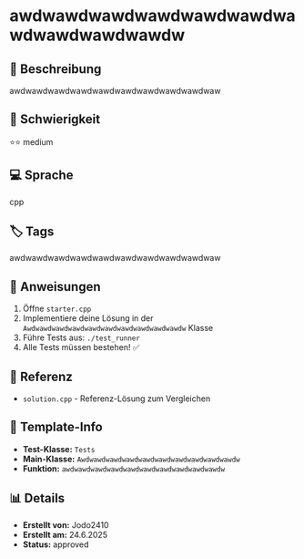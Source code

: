 # awdwawdwawdwawdwawdwawdwawdwawdwawdwawdw

## 📝 Beschreibung
awdwawdwawdwawdwawdwawdwawdwawdwawdwaw

## 🎯 Schwierigkeit
⭐⭐ medium

## 💻 Sprache
cpp

## 🏷️ Tags
awdwawdwawdwawdwawdwawdwawdwawdwawdwaw

## 🚀 Anweisungen
1. Öffne `starter.cpp`
2. Implementiere deine Lösung in der `Awdwawdwawdwawdwawdwawdwawdwawdwawdwawdw` Klasse
3. Führe Tests aus: `./test_runner`
4. Alle Tests müssen bestehen! ✅

## 📖 Referenz
- `solution.cpp` - Referenz-Lösung zum Vergleichen

## 🔧 Template-Info
- **Test-Klasse:** `Tests`
- **Main-Klasse:** `Awdwawdwawdwawdwawdwawdwawdwawdwawdwawdw`
- **Funktion:** `awdwawdwawdwawdwawdwawdwawdwawdwawdwawdw`

## 📊 Details
- **Erstellt von:** Jodo2410
- **Erstellt am:** 24.6.2025
- **Status:** approved


